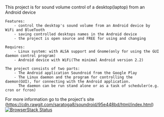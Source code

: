 This project is for sound volume control of a desktop(laptop) from an Android device

	Features:
		- control the desktop's sound volume from an Android device by WiFi and BlueTooth
		- saving controlled desktops names in the Android device
		- the project is open source and FREE for using and changing

	Requires:
		- Linux system: with ALSA support and Gnome(only for using the GUI daemon control program)		 
		- Android device with WiFi(The minimal Android version 2.2)

	The project consists of two parts: 	
		- The Android application Soundroid from the Google Play
		- The Linux daemon and the program for controlling the daemon(GUI), for connecting with the Android application.
		  The daemon can be run stand alone or as a task of scheduler(e.g. cron or fcron)
	
  For more information go to the project's site (https://cdn.rawgit.com/saratoga8/soundroid/95e448bd/html/index.html)
  [![BrowserStack Status](https://www.browserstack.com/automate/badge.svg?badge_key=<badge_key>)](https://www.browserstack.com/automate/public-build/<badge_key>)
